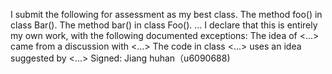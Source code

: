 I submit the following for assessment as my best class.
The method foo() in class Bar().
The method bar() in class Foo().
...
I declare that this is entirely my own work, with the following documented exceptions:
The idea of <...> came from a discussion with <...>
The code in class <...> uses an idea suggested by <...>
Signed: Jiang huhan（u6090688)
